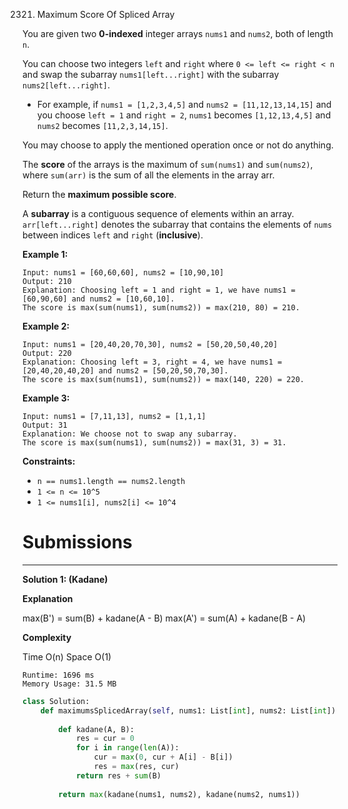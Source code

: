 2321. Maximum Score Of Spliced Array

You are given two **0-indexed** integer arrays `nums1` and `nums2`, both of length `n`.

You can choose two integers `left` and `right` where `0 <= left <= right < n` and swap the subarray `nums1[left...right]` with the subarray `nums2[left...right]`.

* For example, if `nums1 = [1,2,3,4,5]` and `nums2 = [11,12,13,14,15]` and you choose `left = 1` and `right = 2`, `nums1` becomes `[1,12,13,4,5]` and `nums2` becomes `[11,2,3,14,15]`.

You may choose to apply the mentioned operation once or not do anything.

The **score** of the arrays is the maximum of `sum(nums1)` and `sum(nums2)`, where `sum(arr)` is the sum of all the elements in the array arr.

Return the **maximum possible score**.

A **subarray** is a contiguous sequence of elements within an array. `arr[left...right]` denotes the subarray that contains the elements of `nums` between indices `left` and `right` (**inclusive**).

 

**Example 1:**
```
Input: nums1 = [60,60,60], nums2 = [10,90,10]
Output: 210
Explanation: Choosing left = 1 and right = 1, we have nums1 = [60,90,60] and nums2 = [10,60,10].
The score is max(sum(nums1), sum(nums2)) = max(210, 80) = 210.
```

**Example 2:**
```
Input: nums1 = [20,40,20,70,30], nums2 = [50,20,50,40,20]
Output: 220
Explanation: Choosing left = 3, right = 4, we have nums1 = [20,40,20,40,20] and nums2 = [50,20,50,70,30].
The score is max(sum(nums1), sum(nums2)) = max(140, 220) = 220.
```

**Example 3:**
```
Input: nums1 = [7,11,13], nums2 = [1,1,1]
Output: 31
Explanation: We choose not to swap any subarray.
The score is max(sum(nums1), sum(nums2)) = max(31, 3) = 31.
```

**Constraints:**

* `n == nums1.length == nums2.length`
* `1 <= n <= 10^5`
* `1 <= nums1[i], nums2[i] <= 10^4`

# Submissions
---
**Solution 1: (Kadane)**

**Explanation**

max(B') = sum(B) + kadane(A - B)
max(A') = sum(A) + kadane(B - A)


**Complexity**

Time O(n)
Space O(1)

```
Runtime: 1696 ms
Memory Usage: 31.5 MB
```
```python
class Solution:
    def maximumsSplicedArray(self, nums1: List[int], nums2: List[int]) -> int:
        
        def kadane(A, B):
            res = cur = 0
            for i in range(len(A)):
                cur = max(0, cur + A[i] - B[i])
                res = max(res, cur)
            return res + sum(B)
        
        return max(kadane(nums1, nums2), kadane(nums2, nums1))
```
